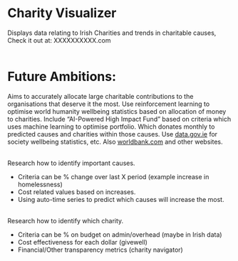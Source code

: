 # Charity Visualizer 

Displays data relating to Irish Charities and trends in charitable causes, Check it out at:
XXXXXXXXXX.com
<br/><br/> 

# Future Ambitions:
Aims to accurately allocate large charitable contributions to the organisations that deserve it the most. Use reinforcement learning to optimise world humanity wellbeing statistics based on allocation of money to charities. Include “AI-Powered High Impact Fund” based on criteria which uses machine learning to optimise portfolio. Which donates monthly to predicted causes and charities within those causes. Use [data.gov.ie](http://data.gov.ie/) for society wellbeing statistics, etc. Also [worldbank.com](http://worldbank.com/) and other websites.
<br/><br/> 

Research how to identify important causes.
- Criteria can be % change over last X period (example increase in homelessness)
- Cost related values based on increases.
- Using auto-time series to predict which causes will increase the most.
<br/><br/> 

Research how to identify which charity. 
- Criteria can be % on budget on admin/overhead (maybe in Irish data)
- Cost effectiveness for each dollar (givewell)
- Financial/Other transparency metrics (charity navigator)
<br/><br/> 
